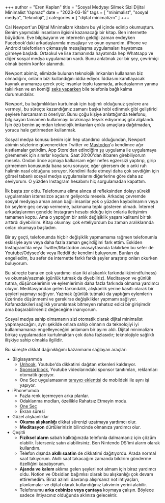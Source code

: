 +++
author = "Eren Kaplan"
title = "Sosyal Medyayı Silmek Sizi Dijital Minimalist Yapmaz"
date = "2023-03-18"
tags = [
    "minimalist", 
    "sosyal medya", 
    "teknoloji",
]
categories = [
    "dijital minimalizm"
]
+++

Cal Newport'un Dijital Minimalizm kitabını bu yıl içinde edinip okumuştum. Benim yaşımdaki insanların ilgisini kazanacağı bir kitap. Ben internette büyüdüm. Eve bilgisayarın ve internetin geldiği zaman evdeyken Facebook'daki arkadaşlarımla mesajlaşır ve oyun oynardım. iPhone ve Android telefonların çıkmasıyla mesajlaşma uygulamaları hayatımıza girmeye başladı. Ortaokul ve lise zamanında hayatımda hep Whatsapp ve diğer sosyal medya uygulamaları vardı. Bunu anlatmak zor bir şey, çevrimiçi olmak benim konfor alanımdı.

Newport abimiz, elimizde bulunan teknolojik imkanları kullananın biz olmadığını, onların bizi kullandığını iddia ediyor. İddiasını kanıtlayacak kaynak aramanıza gerek yok; insanlar toplu taşımada, arkadaşlarının yanına takılırken ve en komiği [seks yaparken](https://www.theguardian.com/politics/reality-check/2013/jul/23/having-sex-checking-mobile-phone) bile telefonla bağlı kalma durumundalar.

Newport, bu bağımlılıktan kurtulmak için bağımlı olduğunuz şeylere ara vermeyi, bu süreçte kazandığınız zamanı başka hobi edinmek gibi geliştirici şeylere harcamamızı öneriyor. Bunu çoğu kişiye anlattığımda telefonu, bilgisayarı tamamen kullanmayı bırakmaya teşvik ediyormuş gibi algılandı. İşin özü benim açımdan teknolojik imkanları çoklu amaçlara dağıtmadan, yorucu hale getirmeden kullanmak.

Sosyal medya konusu benim için hep utandırıcı olduğundan, Newport abimin sözlerine güvenerekten Twitter ve [Mastodon](https://joinmastodon.org/)'a kendimce ağır kısıtlamalar getirdim. App Store'dan edindiğim [şu](https://one-sec.app/) uygulama ile uygulamaya girememek için sınırlar koydum. Saat 20:00'dan itibaren girebiliyorum mesela. Ondan önce açmaya kalkarsam eğer nefes egzersizi yaptırıp, girip girmemem konusunda bana soru soruyor, eğer girersem de o anki ruh halimin nasıl olduğunu soruyor. Kendimi ifade etmeyi daha çok sevdiğim için görsel tabanlı sosyal medya uygulamalarını diğerlerine göre daha az seviyorum. O yüzden Instagram hesabımı hiç sorgulamadan kapattım.

İlk başta zor oldu. Telefonumu elime alınca el refleksinden dolayı sürekli uygulamaları istemsizce açasım geliyordu mesela. Arkadaş çevremde sosyal medyaya aman aman bağlı insanlar yok o yüzden kaybolmamın veya bir şeylere geç cevap vermeme, bakmama tepki gösteren olmadı. İnternet arkadaşlarımın genelde Instagram hesabı olduğu için onlarla iletişimim tamamen koptu. Ama o yaptığım bir anlık değişiklik yaşam kalitemi bir tık arttırdı diyebilirim. Kitap okumayı çok erteliyordum bu zaman aralıklarında onları okumaya başladım.

Bir ay geçti, telefonumda hiçbir değişiklik yapmamama rağmen telefonumla eskisiyle aynı veya daha fazla zaman geçirdiğimi fark ettim. Eskiden Instagram'da veya Twitter/Mastodon anasayfasında takılırken bu sefer de Youtube/Odysee'de veya Reddit'de kendimi buluyorum. Bunları da engelledim, bu sefer de internette farklı farklı şeyler araştırıp onları okurken buluyorum.

Bu süreçte bana en çok yardımcı olan iki alışkanlık farkındalık(mindfulness) ve okumak/yazmak (günlük tutmak da diyebiliriz). Meditasyon ve günlük tutma, düşüncelerimin ve eylemlerimin daha fazla farkında olmama yardımcı oluyor. Meditasyondan gelen farkındalık, alışkanlık yerine kasıtlı olarak bir şeyleri yapmayı sağlıyor. Yazmak (günlük tutmak) da yaptığım eylemlerin üzerinde düşünmemi ve gerekirse değişiklikler yapmamı sağlıyor. Kafanızdakileri sağlıklı yorumlamak bitmeyen rahatsız edici bir girişimdir ama başarabilirseniz değeceğine inanıyorum.

Sosyal medya sahip olmamanın sizi otomatik olarak dijital minimalist yapmayacağını, aynı şekilde onlara sahip olmanın da teknolojiyi iyi kullanmamanızı engelleyeceğini anlamam bir ayımı aldı. Dijital minimalizm birkaç uygulamadan kurtulmaktan çok daha fazlasıdır; teknolojiyle sağlıklı ilişkiye sahip olmakla ilgilidir.

Bu süreçte dikkat dağınıklığımı kazanmamı sağlayan araçlar:

- Bilgisayarımda
  - [Unhook](https://unhook.app/), Youtube'da dikkatimi dağıtan etkenleri kaldırıyor.
  - [Sponsorblock](https://sponsor.ajay.app/), Youtube videolarındaki sponsor tanıtımları, reklamları otomatik geçiyor.
  - One Sec uygulamasının [tarayıcı eklentisi](https://one-sec.app/browser-extension/) de mobildeki ile aynı işi yapıyor.
- iPhone'umda
  - Fazla renk içermeyen arka planlar.
  - Odaklanma modları, özellikle Rahatsız Etmeyin modu.
  - [One Sec](https://one-sec.app/)
  - Ekran süresi
- Güzel alışkanlıklar
  - **Okuma alışkanlığı** dikkat sürenizi uzatmaya yardımcı olur.
  - **Meditasyon** dürtülerinizin bilincinde olmanıza yardımcı olur.
- Çeşitli
  - **Fiziksel alarm** sabah kalktığınızda telefonla dalmamanız için çözüm olabilir. İsterseniz satın alabilirsiniz. Ben Nintendo DS'imi alarm olarak kullandım.
  - Telefon dışında **akıllı saatim** de dikkatimi dağıtıyordu. Arada normal saat takıyorum. Akıllı saat takacağım zamanda bildirim gönderme özelliğini kapatıyorum.
  - **Ajanda ve kalem** aklıma gelen şeyleri not almam için biraz yardımcı oldu. Notion ve Obsidian bağımlısı olarak bu alışkanlığı çok devam ettiremedim. Biraz azimli davranıp alışırsanız not ihtiyaçları, planlamalar ve dijital olarak kullandığınız takvimin yerini alabilir.
  - Telefonumu **arka cebinize veya çantaya** koymaya çalışın. Böylece sadece ihtiyacınız olduğunda aklınıza gelecektir.
